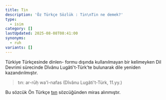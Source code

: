 ```yaml
---
title: Tin
description: 'Öz Türkçe Sözlük : Tin\nTin ne demek?'
type:
  - isim
category: []
lastUpdated: 2025-08-08T08:41:00
synonyms:
  - ruh
variants: []
---
```

Türkiye Türkçesinde dinlen- formu dışında kullanılmayan bir kelimeyken Dil Devrimi sürecinde Dîvânu Lugâti't-Türk'te bulunarak dile yeniden kazandırılmıştır.

> tın: ar-rūḥ wa'l-nafas (Dîvânu Lugâti't-Türk, 11.yy.)

Bu sözcük Ön Türkçe [tıın](/pt/tıın) sözcüğünden miras alınmıştır.
